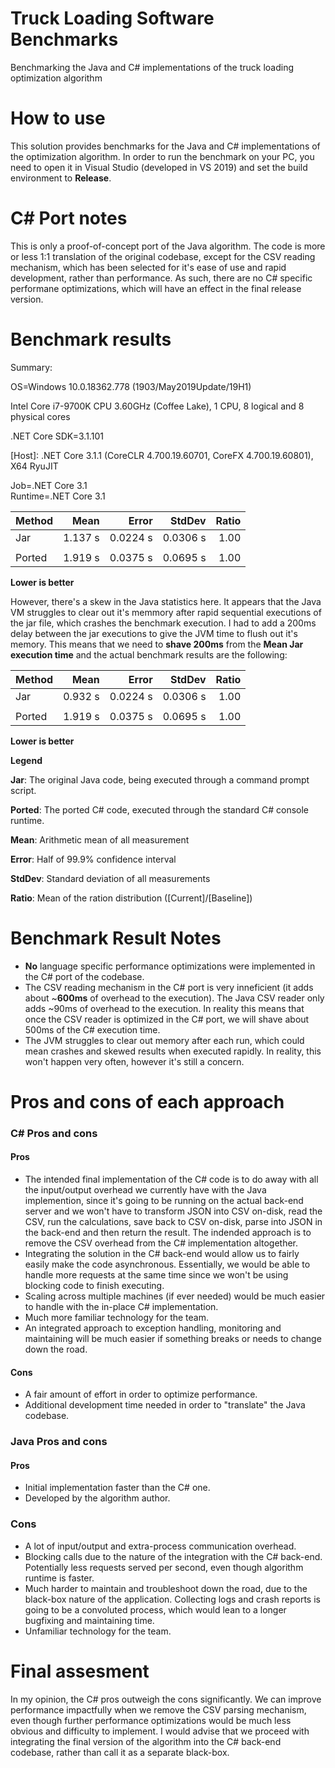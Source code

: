 # Truck Loading Software Benchmarks
Benchmarking the Java and C# implementations of the truck loading optimization algorithm

# How to use
This solution provides benchmarks for the Java and C# implementations of the optimization algorithm. In order to run the benchmark on your PC, you need to open it in Visual Studio (developed in VS 2019) and set the build environment to **Release**.

# C# Port notes
This is only a proof-of-concept port of the Java algorithm. The code is more or less 1:1 translation of the original codebase, except for the CSV reading mechanism, which has been selected for it's ease of use and rapid development, rather than performance. As such, there are no C# specific performane optimizations, which will have an effect in the final release version.

# Benchmark results
Summary:

OS=Windows 10.0.18362.778 (1903/May2019Update/19H1)

Intel Core i7-9700K CPU 3.60GHz (Coffee Lake), 1 CPU, 8 logical and 8 physical cores

.NET Core SDK=3.1.101

[Host]: .NET Core 3.1.1 (CoreCLR 4.700.19.60701, CoreFX 4.700.19.60801), X64 RyuJIT

Job=.NET Core 3.1  
Runtime=.NET Core 3.1

| Method |    Mean |    Error |   StdDev | Ratio |
|------- |--------:|---------:|---------:|------:|
|    Jar | 1.137 s | 0.0224 s | 0.0306 s |  1.00 |
|        |         |          |          |       |
| Ported | 1.919 s | 0.0375 s | 0.0695 s |  1.00 |
**Lower is better**

However, there's a skew in the Java statistics here. It appears that the Java VM struggles to clear out it's memmory after rapid sequential executions of the jar file, which crashes the benchmark execution. I had to add a 200ms delay between the jar executions to give the JVM time to flush out it's memory. This means that we need to **shave 200ms** from the **Mean Jar execution time** and the actual benchmark results are the following:

| Method |    Mean |    Error |   StdDev | Ratio |
|------- |--------:|---------:|---------:|------:|
|    Jar | 0.932 s | 0.0224 s | 0.0306 s |  1.00 |
|        |         |          |          |       |
| Ported | 1.919 s | 0.0375 s | 0.0695 s |  1.00 |
**Lower is better**

**Legend**

**Jar**: The original Java code, being executed through a command prompt script.

**Ported**: The ported C# code, executed through the standard C# console runtime.

**Mean**: Arithmetic mean of all measurement

**Error**: Half of 99.9% confidence interval

**StdDev**: Standard deviation of all measurements

**Ratio**: Mean of the ration distribution ([Current]/[Baseline])

# Benchmark Result Notes
- **No** language specific performance optimizations were implemented in the C# port of the codebase.
- The CSV reading mechanism in the C# port is very inneficient (it adds about ~**600ms** of overhead to the execution). The Java CSV reader only adds ~90ms of overhead to the execution. In reality this means that once the CSV reader is optimized in the C# port, we will shave about 500ms of the C# execution time.
- The JVM struggles to clear out memory after each run, which could mean crashes and skewed results when executed rapidly. In reality, this won't happen very often, however it's still a concern.

# Pros and cons of each approach
### C# Pros and cons
#### Pros
- The intended final implementation of the C# code is to do away with all the input/output overhead we currently have with the Java implemention, since it's going to be running on the actual back-end server and we won't have to transform JSON into CSV on-disk, read the CSV, run the calculations, save back to CSV on-disk, parse into JSON in the back-end and then return the result. The indended approach is to remove the CSV overhead from the C# implementation altogether.
- Integrating the solution in the C# back-end would allow us to fairly easily make the code asynchronous. Essentially, we would be able to handle more requests at the same time since we won't be using blocking code to finish executing.
- Scaling across multiple machines (if ever needed) would be much easier to handle with the in-place C# implementation.
- Much more familiar technology for the team.
- An integrated approach to exception handling, monitoring and maintaining will be much easier if something breaks or needs to change down the road.
#### Cons
- A fair amount of effort in order to optimize performance.
- Additional development time needed in order to "translate" the Java codebase.

### Java Pros and cons
#### Pros
- Initial implementation faster than the C# one.
- Developed by the algorithm author.
### Cons
- A lot of input/output and extra-process communication overhead.
- Blocking calls due to the nature of the integration with the C# back-end. Potentially less requests served per second, even though algorithm runtime is faster.
- Much harder to maintain and troubleshoot down the road, due to the black-box nature of the application. Collecting logs and crash reports is going to be a convoluted process, which would lean to a longer bugfixing and maintaining time.
- Unfamiliar technology for the team.

# Final assesment
In my opinion, the C# pros outweigh the cons significantly. We can improve performance impactfully when we remove the CSV parsing mechanism, even though further performance optimizations would be much less obvious and difficulty to implement. I would advise that we proceed with integrating the final version of the algorithm into the C# back-end codebase, rather than call it as a separate black-box.